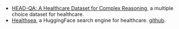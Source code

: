 
- [HEAD-QA: A Healthcare Dataset for Complex Reasoning](https://aclanthology.org/P19-1092.pdf), a multiple choice dataset for healthcare.
- [Healthsea](https://huggingface.co/spaces/spacy/healthsea-demo), a HuggingFace search engine for healthcare. [github](https://github.com/explosion/healthsea).
